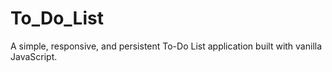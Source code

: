# To_Do_List
A simple, responsive, and persistent To-Do List application built with vanilla JavaScript.

